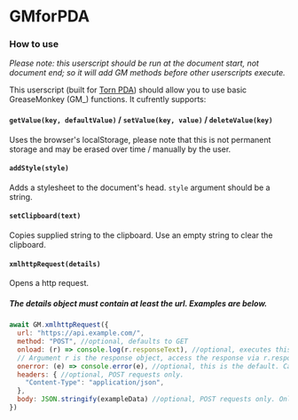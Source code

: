 # GMforPDA
### How to use
*Please note: this userscript should be run at the document start, not document end; so it will add GM methods before other userscripts execute.*

This userscript (built for [Torn PDA](https://github.com/Manuito83/torn-pda)) should allow you to use basic GreaseMonkey (GM_) functions. It cufrently supports:
#### `getValue(key, defaultValue)` / `setValue(key, value)` / `deleteValue(key)`
Uses the browser's localStorage, please note that this is not permanent storage and may be erased over time / manually by the user.
#### `addStyle(style)`
Adds a stylesheet to the document's head. `style` argument should be a string.
#### `setClipboard(text)`
Copies supplied string to the clipboard. Use an empty string to clear the clipboard.
#### `xmlhttpRequest(details)`
Opens a http request.
##### The details object must contain at least the url. Examples are below.
```js
await GM.xmlhttpRequest({
  url: "https://api.example.com/",
  method: "POST", //optional, defaults to GET
  onload: (r) => console.log(r.responseText), //optional, executes this function after the request is complete.
  // Argument r is the response object, access the response via r.responseText. Please note that if this should be JSON, you must call JSON.parse(r)
  onerror: (e) => console.error(e), //optional, this is the default. Catches the error and passes it to the onerror function.
  headers: { //optional, POST requests only. 
    "Content-Type": "application/json",
  },
  body: JSON.stringify(exampleData) //optional, POST requests only. Only supports strings.
})
```